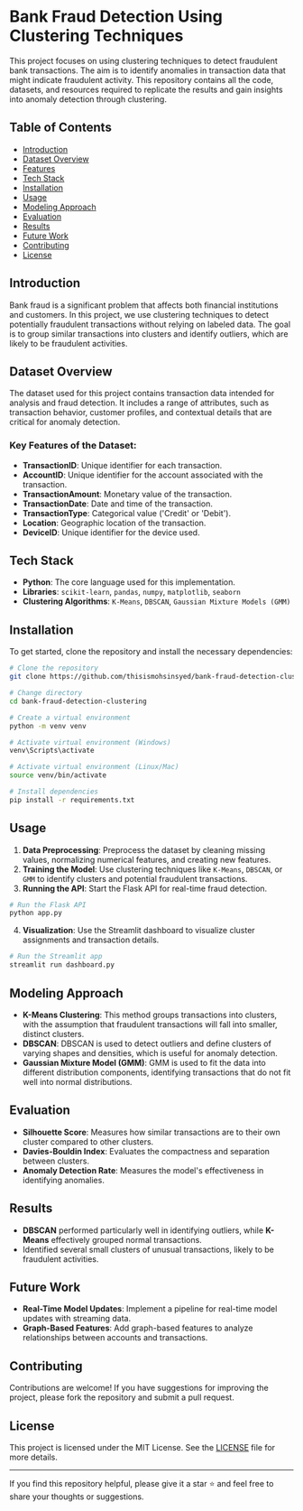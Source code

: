 # Bank Fraud Detection Using Clustering Techniques

This project focuses on using clustering techniques to detect fraudulent bank transactions. The aim is to identify anomalies in transaction data that might indicate fraudulent activity. This repository contains all the code, datasets, and resources required to replicate the results and gain insights into anomaly detection through clustering.

## Table of Contents
- [Introduction](#introduction)
- [Dataset Overview](#dataset-overview)
- [Features](#features)
- [Tech Stack](#tech-stack)
- [Installation](#installation)
- [Usage](#usage)
- [Modeling Approach](#modeling-approach)
- [Evaluation](#evaluation)
- [Results](#results)
- [Future Work](#future-work)
- [Contributing](#contributing)
- [License](#license)

## Introduction
Bank fraud is a significant problem that affects both financial institutions and customers. In this project, we use clustering techniques to detect potentially fraudulent transactions without relying on labeled data. The goal is to group similar transactions into clusters and identify outliers, which are likely to be fraudulent activities.

## Dataset Overview
The dataset used for this project contains transaction data intended for analysis and fraud detection. It includes a range of attributes, such as transaction behavior, customer profiles, and contextual details that are critical for anomaly detection.

### Key Features of the Dataset:
- **TransactionID**: Unique identifier for each transaction.
- **AccountID**: Unique identifier for the account associated with the transaction.
- **TransactionAmount**: Monetary value of the transaction.
- **TransactionDate**: Date and time of the transaction.
- **TransactionType**: Categorical value ('Credit' or 'Debit').
- **Location**: Geographic location of the transaction.
- **DeviceID**: Unique identifier for the device used.

## Tech Stack
- **Python**: The core language used for this implementation.
- **Libraries**: `scikit-learn`, `pandas`, `numpy`, `matplotlib`, `seaborn`
- **Clustering Algorithms**: `K-Means`, `DBSCAN`, `Gaussian Mixture Models (GMM)`

## Installation
To get started, clone the repository and install the necessary dependencies:

```bash
# Clone the repository
git clone https://github.com/thisismohsinsyed/bank-fraud-detection-clustering.git

# Change directory
cd bank-fraud-detection-clustering

# Create a virtual environment
python -m venv venv

# Activate virtual environment (Windows)
venv\Scripts\activate

# Activate virtual environment (Linux/Mac)
source venv/bin/activate

# Install dependencies
pip install -r requirements.txt
```

## Usage
1. **Data Preprocessing**: Preprocess the dataset by cleaning missing values, normalizing numerical features, and creating new features.
2. **Training the Model**: Use clustering techniques like `K-Means`, `DBSCAN`, or `GMM` to identify clusters and potential fraudulent transactions.
3. **Running the API**: Start the Flask API for real-time fraud detection.

```bash
# Run the Flask API
python app.py
```

4. **Visualization**: Use the Streamlit dashboard to visualize cluster assignments and transaction details.

```bash
# Run the Streamlit app
streamlit run dashboard.py
```

## Modeling Approach
- **K-Means Clustering**: This method groups transactions into clusters, with the assumption that fraudulent transactions will fall into smaller, distinct clusters.
- **DBSCAN**: DBSCAN is used to detect outliers and define clusters of varying shapes and densities, which is useful for anomaly detection.
- **Gaussian Mixture Model (GMM)**: GMM is used to fit the data into different distribution components, identifying transactions that do not fit well into normal distributions.

## Evaluation
- **Silhouette Score**: Measures how similar transactions are to their own cluster compared to other clusters.
- **Davies-Bouldin Index**: Evaluates the compactness and separation between clusters.
- **Anomaly Detection Rate**: Measures the model's effectiveness in identifying anomalies.

## Results
- **DBSCAN** performed particularly well in identifying outliers, while **K-Means** effectively grouped normal transactions.
- Identified several small clusters of unusual transactions, likely to be fraudulent activities.

## Future Work
- **Real-Time Model Updates**: Implement a pipeline for real-time model updates with streaming data.
- **Graph-Based Features**: Add graph-based features to analyze relationships between accounts and transactions.

## Contributing
Contributions are welcome! If you have suggestions for improving the project, please fork the repository and submit a pull request.

## License
This project is licensed under the MIT License. See the [LICENSE](LICENSE) file for more details.

---

If you find this repository helpful, please give it a star ⭐ and feel free to share your thoughts or suggestions.
